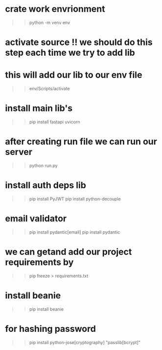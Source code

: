 # crate work envrionment
>> python -m venv env
# activate source !! we should do this step each time we try to add lib
# this will add our lib to our env file 
>>  env/Scripts/activate

# install main  lib's
>> pip install fastapi uvicorn 

# after creating run file we can run our server
>> python run.py

# install auth deps lib
>> pip install PyJWT
>> pip install python-decouple

# email validator
>> pip install pydantic[email]
>> pip install pydantic

# we can getand add our project requirements by 
>> pip freeze > requirements.txt

# install beanie 
>>  pip install  beanie

# for hashing password
>> pip install python-jose[cryptography] "passlib[bcrypt]"





